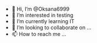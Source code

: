 - 👋 Hi, I’m @Oksana6999
- 👀 I’m interested in testing
- 🌱 I’m currently learning IT
- 💞️ I’m looking to collaborate on ...
- 📫 How to reach me ...

<!---
Oksana6999/Oksana6999 is a ✨ special ✨ repository because its `README.md` (this file) appears on your GitHub profile.
You can click the Preview link to take a look at your changes.
--->
